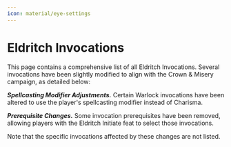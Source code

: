 ```yaml
---
icon: material/eye-settings
---
```


# Eldritch Invocations

This page contains a comprehensive list of all Eldritch Invocations. Several invocations have been slightly modified to align with the Crown & Misery campaign, as detailed below:

***Spellcasting Modifier Adjustments.*** Certain Warlock invocations have been altered to use the player's spellcasting modifier instead of Charisma.

***Prerequisite Changes.*** Some invocation prerequisites have been removed, allowing players with the Eldritch Initiate feat to select those invocations.

Note that the specific invocations affected by these changes are not listed.